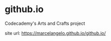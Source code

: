 # github.io
Codecademy's Arts and Crafts project

site url: https://marcelangelo.github.io/github.io/
